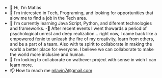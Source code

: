 - 👋 Hi, I’m Matias
- 👀 I’m interested in Tech, Programing, and looking for opportunities  that alow me to find a job in the Tech area. 
- 🌱 I’m currently learning Java Script, Python, and diferent technologies and frameworks.
-🦄 After recent events I went thowards a period of psychological unrest and deep realization... right now,
  I came back like a empowered fenix to unleash the fire of my creativity, learn from others, and be a part of a team.
  Also with te spirit to collaborate in making the world a better place for everyone. 
  I believe we can collaborate  to make the world more inclusive and human. 
- 💞️ I’m looking to collaborate on wathever project with sense in wich I can learn more. 
- 📫 How to reach me mlavin7@gmail.com


